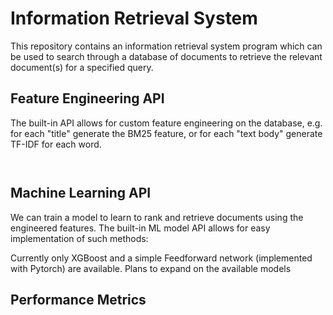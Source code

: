 # Information Retrieval System

This repository contains an information retrieval system program which can be used to search through a database of documents to retrieve the relevant document(s) for a specified query. 

## Feature Engineering API

The built-in API allows for custom feature engineering on the database, e.g. for each "title" generate the BM25 feature, or for each "text body" generate TF-IDF for  each word.

```python



```

## Machine Learning API

We can train a model to learn to rank and retrieve documents using the engineered features. The built-in ML model API allows for easy implementation of such methods:

Currently only XGBoost and a simple Feedforward network (implemented with Pytorch) are available. Plans to expand on the available models 


## Performance Metrics
